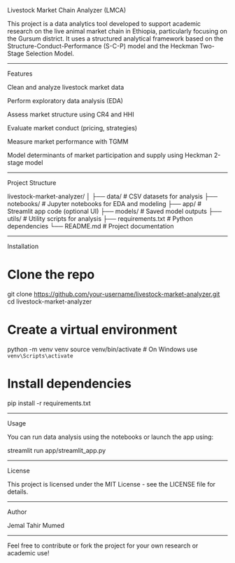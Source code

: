 Livestock Market Chain Analyzer (LMCA)

This project is a data analytics tool developed to support academic research on the live animal market chain in Ethiopia, particularly focusing on the Gursum district. It uses a structured analytical framework based on the Structure-Conduct-Performance (S-C-P) model and the Heckman Two-Stage Selection Model.


---

Features

Clean and analyze livestock market data

Perform exploratory data analysis (EDA)

Assess market structure using CR4 and HHI

Evaluate market conduct (pricing, strategies)

Measure market performance with TGMM

Model determinants of market participation and supply using Heckman 2-stage model



---

Project Structure

livestock-market-analyzer/
│
├── data/                  # CSV datasets for analysis
├── notebooks/             # Jupyter notebooks for EDA and modeling
├── app/                   # Streamlit app code (optional UI)
├── models/                # Saved model outputs
├── utils/                 # Utility scripts for analysis
├── requirements.txt       # Python dependencies
└── README.md              # Project documentation


---

Installation

# Clone the repo
git clone https://github.com/your-username/livestock-market-analyzer.git
cd livestock-market-analyzer

# Create a virtual environment
python -m venv venv
source venv/bin/activate  # On Windows use `venv\Scripts\activate`

# Install dependencies
pip install -r requirements.txt


---

Usage

You can run data analysis using the notebooks or launch the app using:

streamlit run app/streamlit_app.py


---

License

This project is licensed under the MIT License - see the LICENSE file for details.


---

Author

Jemal Tahir Mumed


---

Feel free to contribute or fork the project for your own research or academic use!

